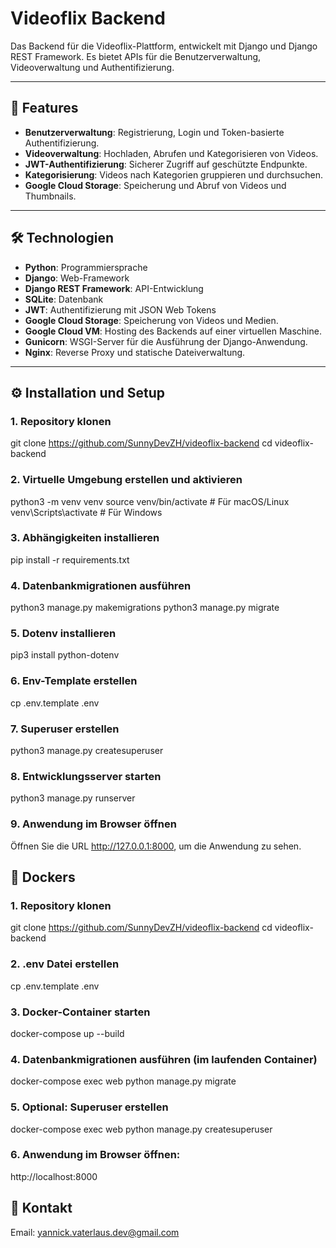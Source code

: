 # Videoflix Backend

Das Backend für die Videoflix-Plattform, entwickelt mit Django und Django REST Framework. Es bietet APIs für die Benutzerverwaltung, Videoverwaltung und Authentifizierung.

---

## 🚀 Features

- **Benutzerverwaltung**: Registrierung, Login und Token-basierte Authentifizierung.
- **Videoverwaltung**: Hochladen, Abrufen und Kategorisieren von Videos.
- **JWT-Authentifizierung**: Sicherer Zugriff auf geschützte Endpunkte.
- **Kategorisierung**: Videos nach Kategorien gruppieren und durchsuchen.
- **Google Cloud Storage**: Speicherung und Abruf von Videos und Thumbnails.

---

## 🛠️ Technologien

- **Python**: Programmiersprache
- **Django**: Web-Framework
- **Django REST Framework**: API-Entwicklung
- **SQLite**: Datenbank 
- **JWT**: Authentifizierung mit JSON Web Tokens
- **Google Cloud Storage**: Speicherung von Videos und Medien.
- **Google Cloud VM**: Hosting des Backends auf einer virtuellen Maschine.
- **Gunicorn**: WSGI-Server für die Ausführung der Django-Anwendung.
- **Nginx**: Reverse Proxy und statische Dateiverwaltung.

---

## ⚙️ Installation und Setup

### 1. Repository klonen
git clone https://github.com/SunnyDevZH/videoflix-backend
cd videoflix-backend

### 2. Virtuelle Umgebung erstellen und aktivieren
python3 -m venv venv
source venv/bin/activate  # Für macOS/Linux
venv\Scripts\activate     # Für Windows

### 3. Abhängigkeiten installieren
pip install -r requirements.txt

### 4. Datenbankmigrationen ausführen
python3 manage.py makemigrations
python3 manage.py migrate

### 5. Dotenv installieren
pip3 install python-dotenv

### 6. Env-Template erstellen
cp .env.template .env

### 7. Superuser erstellen
python3 manage.py createsuperuser

### 8. Entwicklungsserver starten
python3 manage.py runserver

### 9. Anwendung im Browser öffnen
Öffnen Sie die URL http://127.0.0.1:8000, um die Anwendung zu sehen.


## 🐳 Dockers

### 1. Repository klonen
git clone https://github.com/SunnyDevZH/videoflix-backend
cd videoflix-backend

### 2. .env Datei erstellen
cp .env.template .env


### 3. Docker-Container starten
docker-compose up --build

### 4. Datenbankmigrationen ausführen (im laufenden Container)
docker-compose exec web python manage.py migrate


### 5. Optional: Superuser erstellen
docker-compose exec web python manage.py createsuperuser

### 6. Anwendung im Browser öffnen:
http://localhost:8000


## 📧 Kontakt
Email: yannick.vaterlaus.dev@gmail.com

